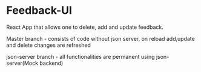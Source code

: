 # Feedback-UI

React App that allows one to delete, add and update feedback.

Master branch - consists of code without json server, on reload add,update and delete changes are refreshed

json-server branch - all functionalities are permanent using json-server(Mock backend)
